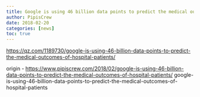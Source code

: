 ```yaml
---
title: Google is using 46 billion data points to predict the medical outcomes of hospital patients
author: PipisCrew
date: 2018-02-20
categories: [news]
toc: true
---
```


https://qz.com/1189730/google-is-using-46-billion-data-points-to-predict-the-medical-outcomes-of-hospital-patients/

origin - https://www.pipiscrew.com/2018/02/google-is-using-46-billion-data-points-to-predict-the-medical-outcomes-of-hospital-patients/ google-is-using-46-billion-data-points-to-predict-the-medical-outcomes-of-hospital-patients